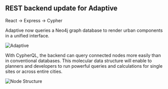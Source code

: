 ## REST backend update for Adaptive

React -> Express -> Cypher

Adaptive now queries a Neo4j graph database to render urban components in a unified interface.

![Adaptive](/../media/gif/data_points.gif?raw=true "Adaptive")

With CypherQL, the backend can query connected nodes more easily than in conventional databases. This molecular data structure will enable to planners and developers to run powerful queries and calculations for single sites or across entire cities.

![Node Structure](/../media/jpg/locales.jpg?raw=true "Node Structure")
